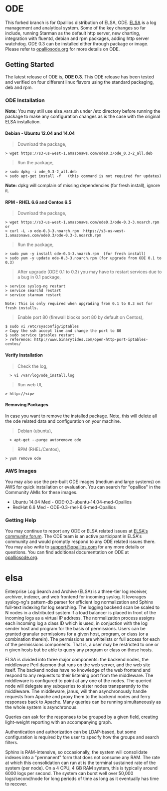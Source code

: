 ODE
===================
This forked branch is for Opallios distribution of ELSA, ODE. [ELSA](https://github.com/mcholste/elsa) is a log management and analytical system. Some of the key changes so far include, running Starman as the default http server, new charting, integration with fluentd, debian and rpm packages, adding http server watchdog. ODE 0.3 can be installed either through package or image. Please refer to [opalliosode.org](http://www.opalliosode.org) for more details on ODE.

Getting Started
-------------
The latest release of ODE is, **ODE 0.3**. This ODE release has been tested and verified on four different linux flavors using the standard packaging, deb and rpm.

### <i class="icon-file"></i> ODE Installation

**Note:** You may still use elsa_vars.sh under /etc directory before running the package to make any configuration changes as is the case with the original ELSA installation.

#### Debian - Ubuntu 12.04 and 14.04
> Download the package,
```
> wget https://s3-us-west-1.amazonaws.com/ode0.3/ode_0.3-2_all.deb
```
>  Run the package,
```
> sudo dpkg -i ode_0.3-2_all.deb
> sudo apt-get install -f   (this command is not required for updates)
```
**Note:** dpkg will complain of missing dependencies (for fresh install), ignore it.

#### RPM - RHEL 6.6 and Centos 6.5
> Download the package,
```
> wget https://s3-us-west-1.amazonaws.com/ode0.3/ode-0.3-3.noarch.rpm
or
> curl -L -o ode-0.3-3.noarch.rpm  https://s3-us-west-1.amazonaws.com/ode0.3/ode-0.3-3.noarch.rpm
```
>  Run the package,
```
> sudo yum -y install ode-0.3-3.noarch.rpm  (for fresh install)
> sudo yum -y update ode-0.3-3.noarch.rpm (for upgrade from ODE 0.1 to 0.3)
```
> After upgrade (ODE 0.1 to 0.3) you may have to restart services due to a bug in 0.1 package,
```
> service syslog-ng restart
> service searchd restart
> service starman restart

Note: This is only required when upgrading from 0.1 to 0.3 not for fresh installs.
```

> Enable port 80 (firewall blocks port 80 by default on Centos),
```
$ sudo vi /etc/sysconfig/iptables
> Copy the ssh accept line and change the port to 80
$ sudo service iptables restart
> reference: http://www.binarytides.com/open-http-port-iptables-centos/
```

#### Verify Installation

> Check the log,
```
  > vi /var/log/ode_install.log
```
> Run web UI,
```
> http://<ip>
```

#### Removing Packages

In case you want to remove the installed package. Note, this will delete all the ode related data and configuration on your machine.

> Debian (ubuntu),
```
  > apt-get --purge autoremove ode
```
> RPM (RHEL/Centos),
```
> yum remove ode
```

### <i class="icon-file"></i> AWS Images

You may also use the pre-built ODE images (medium and large systems) on AWS for quick installation or evaluation. You can search for "opallios" in the Community AMIs for these images.

* Ubuntu 14.04 Med - ODE-0.3-ubuntu-14.04-med-Opallios
* RedHat 6.6 Med - ODE-0.3-rhel-6.6-med-Opallios

### Getting Help

You may continue to report any ODE or ELSA related issues at [ELSA's community forum](https://groups.google.com/forum/#!forum/enterprise-log-search-and-archive). The ODE team is an active participant in ELSA's community and would promptly respond to any ODE related issues there. You may also write to support@opallios.com for any more details or questions.
You can find additional documentation on ODE at [opalliosode.org](http://www.opalliosode.org).

elsa
====

Enterprise Log Search and Archive (ELSA) is a three-tier log receiver, archiver, indexer, and web frontend for incoming syslog.  It leverages syslog-ng's pattern-db parser for efficient log normalization and Sphinx full-text indexing for log searching.  The logging backend scan be scaled to N nodes in a distributed system if a load balancer is placed in front of the incoming logs as a virtual IP address.  The normalization process assigns each incoming log a class ID which is used, in conjuction with the log sender host and program for the basis of permissions.  Users can be granted granular permissions for a given host, program, or class (or a combination therein).  The permissions are whitelists or full access for each of the permissions components.  That is, a user may be restricted to one or n given hosts but be able to query any program or class on those hosts.

ELSA is divided into three major components: the backend nodes, the middleware Perl daemon that runs on the web server, and the web site itself.  The backend nodes have no knowledge of the web frontend and respond to any requests to their listening port from the middleware.  The middleware is configured to point at any one of the nodes.  The queried node will delegate any subqueries to sister nodes transparently to the middleware.  The middleware, janus, will then asynchronously handle requests from Apache and proxy them to the backend nodes and ferry responses back to Apache.  Many queries can be running simultaneously as the whole system is asynchronous.

Queries can ask for the responses to be grouped by a given field, creating light-weight reporting with an accompanying graph.  

Authentication and authorization can be LDAP-based, but some configuration is required by the user to specify how the groups and search filters.

Sphinx is RAM-intensive, so occasionally, the system will consolidate indexes into a "permanent" form that does not consume any RAM.  The rate at which this consolidation can run at is the terminal sustained rate of the system (per node).  On a 4 CPU, 4 GB RAM system, this is typically around 6000 logs per second.  The system can burst well over 50,000 logs/second/node for long periods of time as long as it eventually has time to recover.
